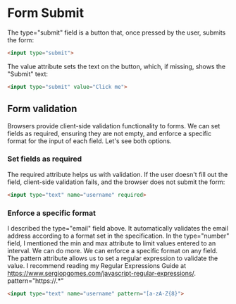 # Form Submit

The type="submit" field is a button that, once pressed by the user, submits the form:

```html
<input type="submit">
```

The value attribute sets the text on the button, which, if missing, shows the "Submit" text:

```html
<input type="submit" value="Click me">
```

## Form validation

Browsers provide client-side validation functionality to forms.
We can set fields as required, ensuring they are not empty, and enforce a specific format for the input of each field.
Let's see both options.

### Set fields as required

The required attribute helps us with validation. If the user doesn't fill out the field, client-side validation fails, and the browser does not submit the form:

```html
<input type="text" name="username" required>
```

### Enforce a specific format

I described the type="email" field above. It automatically validates the email address according to a format set in the specification.
In the type="number" field, I mentioned the min and max attribute to limit values entered to an interval.
We can do more.
We can enforce a specific format on any field.
The pattern attribute allows us to set a regular expression to validate the value.
I recommend reading my Regular Expressions Guide at <https://www.sergiopgomes.com/javascript-regular-expressions/>.
pattern="https://.*"

```html
<input type="text" name="username" pattern="[a-zA-Z{8}">
```
